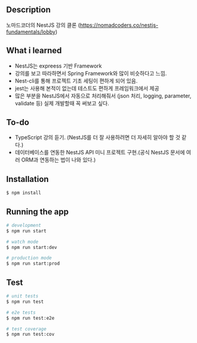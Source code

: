 ## Description

노마드코더의 NestJS 강의 클론 (https://nomadcoders.co/nestjs-fundamentals/lobby)

## What i learned

- NestJS는 expreess 기반 Framework
- 강의를 보고 따라하면서 Spring Framework와 많이 비슷하다고 느낌.
- Nest-cli를 통해 프로젝트 기초 세팅이 편하게 되어 있음.
- jest는 사용해 본적이 없는데 테스트도 편하게 프레임워크에서 제공
- 많은 부분을 NestJS에서 자동으로 처리해줘서 (json 처리, logging, parameter, validate 등) 실제 개발할때 꼭 써보고 싶다.

## To-do

- TypeScript 강의 듣기. (NestJS를 더 잘 사용하려면 더 자세히 알아야 할 것 같다.)
- 데이터베이스를 연동한 NestJS API 미니 프로젝트 구현.(공식 NestJS 문서에 여러 ORM과 연동하는 법이 나와 있다.)


## Installation

```bash
$ npm install
```

## Running the app

```bash
# development
$ npm run start

# watch mode
$ npm run start:dev

# production mode
$ npm run start:prod
```

## Test

```bash
# unit tests
$ npm run test

# e2e tests
$ npm run test:e2e

# test coverage
$ npm run test:cov
```
